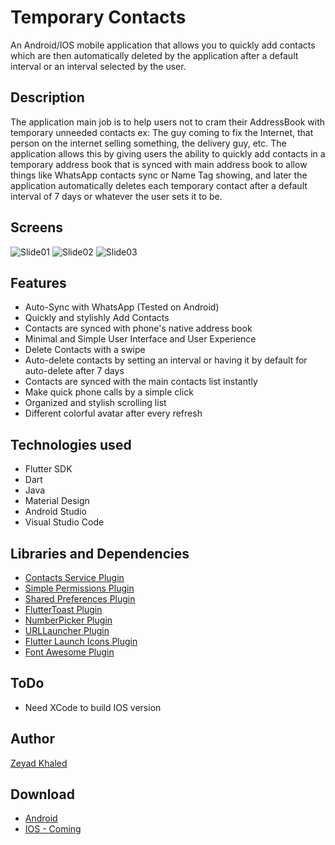 # Temporary Contacts
An Android/IOS mobile application that allows you to quickly add contacts which are then automatically deleted by the application after a default interval or an interval selected by the user.

##  Description
The application main job is to help users not to cram their AddressBook with temporary unneeded contacts ex: The guy coming to fix the Internet, that person on the internet selling something, the delivery guy, etc. The application allows this by giving users the ability to quickly add contacts in a temporary address book that is synced with main address book to allow things like WhatsApp contacts sync or Name Tag showing, and later the application automatically deletes each temporary contact after a default interval of 7 days or whatever the user sets it to be.

## Screens

<img src="https://raw.githubusercontent.com/zeyadkhaled/TemporaryContacts/master/slides/slide01.jpg" alt="Slide01" >
<img src="https://raw.githubusercontent.com/zeyadkhaled/TemporaryContacts/master/slides/slide02.jpg" alt="Slide02" >
<img src="https://raw.githubusercontent.com/zeyadkhaled/TemporaryContacts/master/slides/slide03.jpg" alt="Slide03" >


## Features
- Auto-Sync with WhatsApp (Tested on Android)
- Quickly and stylishly Add Contacts
- Contacts are synced with phone's native address book
- Minimal and Simple User Interface and User Experience
- Delete Contacts with a swipe
- Auto-delete contacts by setting an interval or having it by default for auto-delete after 7 days
- Contacts are synced with the main contacts list instantly
- Make quick phone calls by a simple click
- Organized and stylish scrolling list
- Different colorful avatar after every refresh

## Technologies used
- Flutter SDK
- Dart
- Java
- Material Design
- Android Studio
- Visual Studio Code

## Libraries and Dependencies
- [Contacts Service Plugin](https://pub.dartlang.org/packages/contacts_service)
- [Simple Permissions Plugin](https://pub.dartlang.org/packages/simple_permissions)
- [Shared Preferences Plugin](https://pub.dartlang.org/packages/shared_preferences)
- [FlutterToast Plugin](https://pub.dartlang.org/packages/fluttertoast)
- [NumberPicker Plugin](https://pub.dartlang.org/packages/numberpicker)
- [URLLauncher Plugin](https://pub.dartlang.org/packages/url_launcher)
- [Flutter Launch Icons Plugin](https://pub.dartlang.org/packages/flutter_launcher_icons)
- [Font Awesome Plugin](https://pub.dartlang.org/packages/font_awesome_flutter)

## ToDo
- Need XCode to build IOS version

## Author
[Zeyad Khaled](https://www.linkedin.com/in/zeyadkhaled/ "Zeyad Khaled")

## Download
- [Android](https://github.com/zeyadkhaled/TemporaryContacts/releases/download/1.0.1/Temporary.Contacts.apk)
- [IOS - Coming]()


